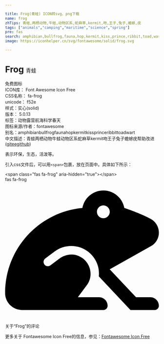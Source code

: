 ```yaml
---

title: Frog(青蛙) ICON转svg、png下载
name: frog
zhTips: 青蛙,两栖动物,牛蛙,动物区系,蛇麻草,kermit,吻,王子,兔子,蟾蜍,疣
tags: ["animals","camping","maritime","science","spring"]
pre: fas
search: amphibian,bullfrog,fauna,hop,kermit,kiss,prince,ribbit,toad,wart
image: https://iconhelper.cn/svg/fontawesome/solid/frog.svg

---
```


# Frog  <small style="font-size: 60%;font-weight: 100">青蛙</small>


<div class="detail-page">
<p>
<span><span class="badge-success badge">免费图标</span> </span>
<br/>
<span>
ICON库：
<span class="badge-secondary badge">Font Awesome Icon Free</span> 
</span>
<br/>
<span>
CSS名称：
<span class="badge-secondary badge">fa-frog</span> 
</span>
<br/>
<span>
unicode：
<span class="badge-secondary badge">f52e</span> 
<copy-btn content='f52e' btn-title=""></copy-btn>
<copy-btn :content='String.fromCodePoint(parseInt("f52e", 16))' btn-title="复制U"></copy-btn>
</span><br/><span>样式：<span class="badge-light badge">实心(solid)</span></span>
<br/>
<span>
版本：
<span class="badge-secondary badge">5.0.13</span> 
</span><br/><span>标签：<span class="badge-light badge"><router-link to="/tags/animals.html">动物</router-link></span><span class="badge-light badge"><router-link to="/tags/camping.html">露营</router-link></span><span class="badge-light badge"><router-link to="/tags/maritime.html">航海</router-link></span><span class="badge-light badge"><router-link to="/tags/science.html">科学</router-link></span><span class="badge-light badge"><router-link to="/tags/spring.html">春天</router-link></span></span>
<br/>
<span>图标来源/作者：<span class="badge-light badge">fontawesome</span></span> 
<br/>
<span>别名：<span class="badge-light badge">amphibian</span><span class="badge-light badge">bullfrog</span><span class="badge-light badge">fauna</span><span class="badge-light badge">hop</span><span class="badge-light badge">kermit</span><span class="badge-light badge">kiss</span><span class="badge-light badge">prince</span><span class="badge-light badge">ribbit</span><span class="badge-light badge">toad</span><span class="badge-light badge">wart</span></span><br/><span class="zh-detail">中文描述：<span class="badge-primary badge">青蛙</span><span class="badge-primary badge">两栖动物</span><span class="badge-primary badge">牛蛙</span><span class="badge-primary badge">动物区系</span><span class="badge-primary badge">蛇麻草</span><span class="badge-primary badge">kermit</span><span class="badge-primary badge">吻</span><span class="badge-primary badge">王子</span><span class="badge-primary badge">兔子</span><span class="badge-primary badge">蟾蜍</span><span class="badge-primary badge">疣</span><span class="help-link"><span>帮助改进</span>(<a href="https://gitee.com/liuwave/icon-helper/edit/master/json/fontawesome/solid/frog.json" target="_blank" rel="noopener noreferrer">gitee</a><a href="https://github.com/liuwave/icon-helper/edit/master/json/fontawesome/solid/frog.json" target="_blank" rel="noopener noreferrer">github</a></span>)</span><br/>
</p>
</div><div class="description description alert alert-light">表示环保，生态，活泼等。</div>
<div class="alert alert-dark">
  <i class="fas fa-frog fa-xs"></i>
  <i class="fas fa-frog fa-sm"></i>
  <i class="fas fa-frog fa-lg"></i>
  <i class="fas fa-frog fa-2x"></i>
  <i class="fas fa-frog fa-3x"></i>
  <i class="fas fa-frog fa-5x"></i>
  <i class="fas fa-frog fa-7x"></i>
</div>
<div>
  <p>引入css文件后，可以用<code>&lt;span&gt;</code>包裹，放在页面中。具体如下所示：    
  </p>
  <div class="alert alert-primary" style="font-size: 14px">
    &lt;span class="fas fa-frog" aria-hidden="true"&gt;&lt;/span&gt;
    <copy-btn content='<span class="fas fa-frog" aria-hidden="true"></span>'></copy-btn>
  </div>
  <div class="alert alert-secondary">
    <i class="fas fa-frog"
    style="font-size: 24px"
    aria-hidden="true"></i> fas fa-frog
    <copy-btn content="fas fa-frog" btn-title="复制图标名称"></copy-btn>
  </div>
</div>
<div id="svg" class="svg-wrap">
<svg xmlns="http://www.w3.org/2000/svg" viewBox="0 0 576 512"><path d="M446.53 97.43C439.67 60.23 407.19 32 368 32c-39.23 0-71.72 28.29-78.54 65.54C126.75 112.96-.5 250.12 0 416.98.11 451.9 29.08 480 64 480h304c8.84 0 16-7.16 16-16 0-17.67-14.33-32-32-32h-79.49l35.8-48.33c24.14-36.23 10.35-88.28-33.71-106.6-23.89-9.93-51.55-4.65-72.24 10.88l-32.76 24.59c-7.06 5.31-17.09 3.91-22.41-3.19-5.3-7.08-3.88-17.11 3.19-22.41l34.78-26.09c36.84-27.66 88.28-27.62 125.13 0 10.87 8.15 45.87 39.06 40.8 93.21L469.62 480H560c8.84 0 16-7.16 16-16 0-17.67-14.33-32-32-32h-53.63l-98.52-104.68 154.44-86.65A58.16 58.16 0 0 0 576 189.94c0-21.4-11.72-40.95-30.48-51.23-40.56-22.22-98.99-41.28-98.99-41.28zM368 136c-13.26 0-24-10.75-24-24 0-13.26 10.74-24 24-24 13.25 0 24 10.74 24 24 0 13.25-10.75 24-24 24z"/></svg>
</div>
<detail full-name='fa-frog'></detail>

<Vssue title="关于“Frog”的评论" >关于“Frog”的评论</Vssue>
    
<div><p>更多关于  Fontawesome Icon Free的信息，参见：<a target="_blank" href="https://iconhelper.cn/fontawesome.html">Fontawesome Icon Free</a>
</p></div>

